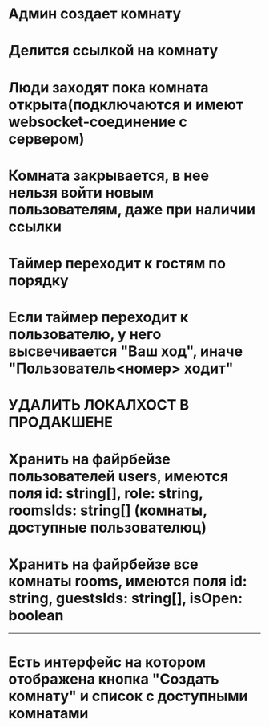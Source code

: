 # Админ создает комнату

# Делится ссылкой на комнату

# Люди заходят пока комната открыта(подключаются и имеют websocket-соединение с сервером)

# Комната закрывается, в нее нельзя войти новым пользователям, даже при наличии ссылки

# Таймер переходит к гостям по порядку

# Если таймер переходит к пользователю, у него высвечивается "Ваш ход", иначе "Пользователь<номер> ходит"

# УДАЛИТЬ ЛОКАЛХОСТ В ПРОДАКШЕНЕ

# Хранить на файрбейзе пользователей users, имеются поля id: string[], role: string, roomsIds: string[] (комнаты, доступные пользователюц)

# Хранить на файрбейзе все комнаты rooms, имеются поля id: string, guestsIds: string[], isOpen: boolean

---

# Есть интерфейс на котором отображена кнопка "Создать комнату" и список с доступными комнатами
